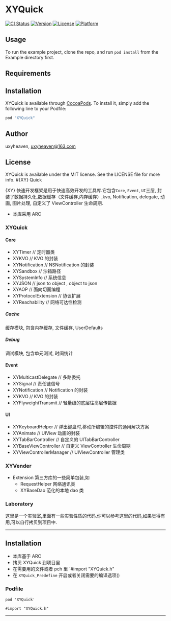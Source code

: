 # XYQuick

[![CI Status](http://img.shields.io/travis/uxyheaven/XYQuick.svg?style=flat)](https://travis-ci.org/uxyheaven/XYQuick)
[![Version](https://img.shields.io/cocoapods/v/XYQuick.svg?style=flat)](http://cocoapods.org/pods/XYQuick)
[![License](https://img.shields.io/cocoapods/l/XYQuick.svg?style=flat)](http://cocoapods.org/pods/XYQuick)
[![Platform](https://img.shields.io/cocoapods/p/XYQuick.svg?style=flat)](http://cocoapods.org/pods/XYQuick)

## Usage

To run the example project, clone the repo, and run `pod install` from the Example directory first.

## Requirements

## Installation

XYQuick is available through [CocoaPods](http://cocoapods.org). To install
it, simply add the following line to your Podfile:

```ruby
pod "XYQuick"
```

## Author

uxyheaven, uxyheaven@163.com

## License

XYQuick is available under the MIT license. See the LICENSE file for more info.
#{XY} Quick

{XY} 快速开发框架是用于快速高效开发的工具库.它包含`Core`, `Event`, `UI`三层,
封装了数据持久化,数据缓存（文件缓存,内存缓存）,kvo, Notification, delegate, 动画, 图片处理, 自定义了 ViewController 生命周期.

- 本库采用 ARC

### XYQuick

#### Core

- XYTimer // 定时器类
- XYKVO // KVO 的封装
- XYNotification // NSNotification 的封装
- XYSandbox // 沙箱路径
- XYSystemInfo // 系统信息
- XYJSON // json to object , object to json
- XYAOP // 面向切面编程
- XYProtocolExtension // 协议扩展
- XYReachability // 网络可达性检测

##### Cache

缓存模块, 包含内存缓存, 文件缓存, UserDefaults

##### Debug

调试模块, 包含单元测试, 时间统计

#### Event

- XYMulticastDelegate // 多路委托
- XYSignal // 责任链信号
- XYNotification // Notification 的封装
- XYKVO // KVO 的封装
- XYFlyweightTransmit // 轻量级的底层往高层传数据

#### UI

- XYKeyboardHelper // 弹出键盘时,移动所编辑的控件的通用解决方案
- XYAnimate // UIView 动画的封装
- XYTabBarController // 自定义的 UITabBarController
- XYBaseViewController // 自定义 ViewController 生命周期
- XYViewControllerManager // UIViewController 管理类

### XYVender

- Extension 第三方库的一些简单包装,如
  - RequestHelper 网络通讯类
  - XYBaseDao 范化的本地 dao 类

### Laboratory

这里是一个实验室,里面有一些实验性质的代码.你可以参考这里的代码,如果觉得有用,可以自行拷贝到项目中.

---

## Installation

- 本库基于 ARC
- 拷贝 XYQuick 到项目里
- 在需要用的文件或者 pch 里 `#import "XYQuick.h"
- 在 `XYQuick_Predefine` 开启或者关闭需要的编译选项()

### Podfile

```
pod 'XYQuick'

#import "XYQuick.h"
```

---

